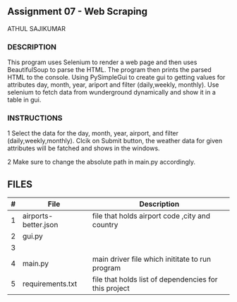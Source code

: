 ## Assignment 07 - Web Scraping
ATHUL SAJIKUMAR
### DESCRIPTION
This program uses Selenium to render a web page and then uses BeautifulSoup to parse the HTML.
The program then prints the parsed HTML to the console.
Using PySimpleGui to create gui to getting values for attributes day, month, year, ariport and filter (daily,weekly, monthly). Use selenium to fetch data from wunderground dynamically  and show it in a table in gui.

### INSTRUCTIONS
1 Select the data for  the  day, month, year, airport, and filter (daily,weekly,monthly). Clcik on Submit button, the weather data for given attributes will be fatched and shows in the windows.

2 Make sure to change the absolute path in main.py accordingly.


## FILES
|   #   | File            | Description                                        |
| :---: | --------------- | -------------------------------------------------- |
|   1   | airports-better.json        | file that holds airport code ,city and country   |
|   2   | gui.py                 |
|   3   |                        |
|   4   | main.py      | main driver file which inititate to run program    |
|   5   | requirements.txt      | file that holds list of dependencies for this project   |


